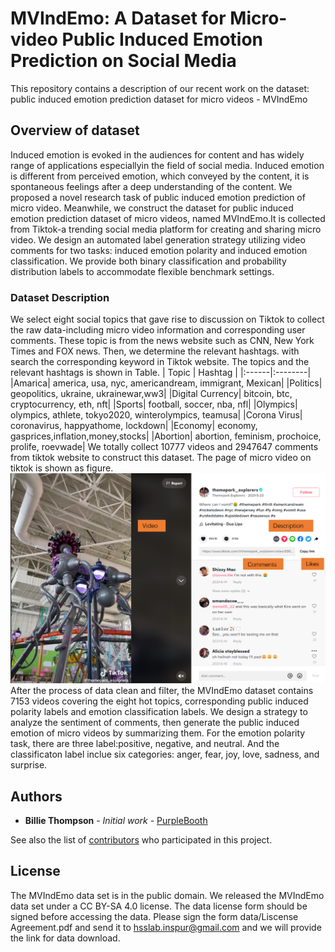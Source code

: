 # MVIndEmo: A Dataset for Micro-video Public Induced Emotion Prediction on Social Media

This repository contains a description of our recent work on the dataset: public induced emotion prediction dataset for micro videos - MVIndEmo

## Overview of dataset

Induced emotion is evoked in the audiences for content and has widely range of applications especiallyin the field of social media. Induced emotion is different from perceived emotion, which conveyed by the content, it is spontaneous feelings after a deep understanding of the content. We proposed a novel research task of public induced emotion prediction of micro video. Meanwhile, we construct the dataset for public induced emotion prediction dataset of micro videos, named MVIndEmo.It is collected from Tiktok-a trending social media platform for creating and sharing micro video. We design an automated label generation strategy utilizing video comments for two tasks: induced emotion polarity and induced emotion classification. We provide both binary classification and probability distribution labels to accommodate flexible benchmark settings. 

### Dataset Description

We select eight social topics that gave rise to discussion on Tiktok to collect the raw data-including micro video information and corresponding user comments. These topic is from the news website such as CNN, New York Times and FOX news. Then, we determine the relevant hashtags.  with search the corresponding keyword in Tiktok website. The topics and the relevant hashtags is shown in Table.
| Topic | Hashtag |
|:------|:--------|
|Amarica| america, usa, nyc, americandream, immigrant, Mexican|
|Politics| geopolitics, ukraine, ukrainewar,ww3|
|Digital Currency| bitcoin, btc, cryptocurrency, eth, nft|
|Sports| football, soccer, nba, nfl|
|Olympics| olympics, athlete, tokyo2020, winterolympics, teamusa|
|Corona Virus| coronavirus, happyathome, lockdown|
|Economy| economy, gasprices,inflation,money,stocks|
|Abortion| abortion, feminism, prochoice, prolife, roevwade|
We totally collect 10777 videos and 2947647 comments from tiktok website to construct this dataset. The page of micro video on tiktok is shown as figure.
![FIGURE1](./pic/figure1.png "Micro video page in Tiktok website. ")
After the process of data clean and filter, the MVIndEmo dataset contains 7153 videos covering the eight hot topics, corresponding public induced polarity labels and emotion classification labels. We design a strategy to analyze the sentiment of comments, then generate the public induced emotion of micro videos by summarizing them. For the emotion polarity task, there are three label:positive, negative, and neutral. And the classificaton label inclue six categories: anger, fear, joy, love, sadness, and surprise. 

## Authors

* **Billie Thompson** - *Initial work* - [PurpleBooth](https://github.com/PurpleBooth)

See also the list of [contributors](https://github.com/your/project/contributors) who participated in this project.

## License

The MVIndEmo data set is in the public domain. We released the MVIndEmo data set under a CC BY-SA 4.0 license. The data license form should be signed before accessing the data. Please sign the form data/Liscense Agreement.pdf and send it to hsslab.inspur@gmail.com and we will provide the link for data download.
